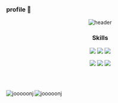 ### profile 👋
  <div align="center">

![header](https://capsule-render.vercel.app/api?type=Waving&color=auto&height=250&section=header&text=Lee%20JaeJun&fontSize=70)

  
  ### Skills
  <img src="https://img.shields.io/badge/Java-26689A?style=for-the-badge&logo=OpenJDK&logoColor=white"/>
  <img src="https://img.shields.io/badge/Spring_Boot-6DB33F?style=for-the-badge&logo=SpringBoot&logoColor=white"/>
  <img src="https://img.shields.io/badge/Spring_Data_JPA-6DB33F?style=for-the-badge&logo=Spring&logoColor=white"/>
  <p>
  <img src="https://img.shields.io/badge/MySQL-4479A1?style=for-the-badge&logo=MySQL&logoColor=white"/>
  <img src="https://img.shields.io/badge/GitHub_Actions-3366FF?style=for-the-badge&logo=GitHubActions&logoColor=white"/>
  <img src="https://img.shields.io/badge/Docker-FFFFF0?style=for-the-badge&logo=Docker&logoColor=blue"/>
  <p>  
  

</div>

<br></br>
<p><img align="left" src="https://github-readme-stats.vercel.app/api/top-langs?username=jooooonj&show_icons=true&locale=en&layout=compact" alt="jooooonj" /></p>

<p><img align="center" src="https://github-readme-stats.vercel.app/api?username=jooooonj&show_icons=true&locale=en" alt="jooooonj"/></p>
